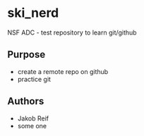 # ski_nerd
NSF ADC - test repository to learn git/github


## Purpose

- create a remote repo on github
- practice git


## Authors

- Jakob Reif
- some one
